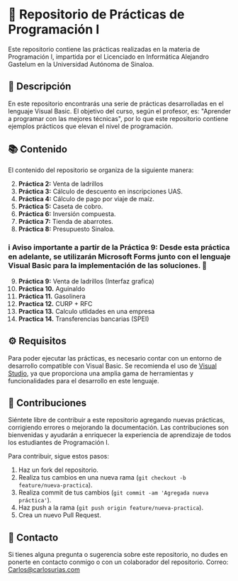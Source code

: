 # 📘 Repositorio de Prácticas de Programación I

Este repositorio contiene las prácticas realizadas en la materia de Programación I, impartida por el Licenciado en Informática Alejandro Gastelum en la Universidad Autónoma de Sinaloa.

## 📝 Descripción

En este repositorio encontrarás una serie de prácticas desarrolladas en el lenguaje Visual Basic. El objetivo del curso, según el profesor, es: "Aprender a programar con las mejores técnicas", por lo que este repositorio contiene ejemplos prácticos que elevan el nivel de programación.

## 📚 Contenido

El contenido del repositorio se organiza de la siguiente manera:

2. **Práctica 2:** Venta de ladrillos
3. **Práctica 3:** Cálculo de descuento en inscripciones UAS.
4. **Práctica 4:** Cálculo de pago por viaje de maíz.
5. **Práctica 5:** Caseta de cobro.
6. **Práctica 6:** Inversión compuesta.
7. **Práctica 7:** Tienda de abarrotes.
8. **Práctica 8:** Presupuesto Sinaloa.

### ℹ️ Aviso importante a partir de la Práctica 9: Desde esta práctica en adelante, se utilizarán Microsoft Forms junto con el lenguaje Visual Basic para la implementación de las soluciones. 🚀

9. **Práctica 9:** Venta de ladrillos (Interfaz grafica)
10. **Práctica 10.** Aguinaldo
11. **Práctica 11.** Gasolinera
12. **Practica 12.** CURP + RFC
13. **Practica 13.** Calculo utlidades en una empresa
14. **Practica 14.** Transferencias bancarias (SPEI)

## ⚙️ Requisitos

Para poder ejecutar las prácticas, es necesario contar con un entorno de desarrollo compatible con Visual Basic. Se recomienda el uso de [Visual Studio](https://visualstudio.microsoft.com/es/vs/), ya que proporciona una amplia gama de herramientas y funcionalidades para el desarrollo en este lenguaje.

## 🤝 Contribuciones

Siéntete libre de contribuir a este repositorio agregando nuevas prácticas, corrigiendo errores o mejorando la documentación. Las contribuciones son bienvenidas y ayudarán a enriquecer la experiencia de aprendizaje de todos los estudiantes de Programación I.

Para contribuir, sigue estos pasos:

1. Haz un fork del repositorio.
2. Realiza tus cambios en una nueva rama (`git checkout -b feature/nueva-practica`).
3. Realiza commit de tus cambios (`git commit -am 'Agregada nueva práctica'`).
4. Haz push a la rama (`git push origin feature/nueva-practica`).
5. Crea un nuevo Pull Request.

## 📧 Contacto

Si tienes alguna pregunta o sugerencia sobre este repositorio, no dudes en ponerte en contacto conmigo o con un colaborador del repositorio. 
Correo: Carlos@carlosurias.com
